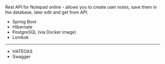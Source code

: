 Rest API for Notepad online - allows you to create user notes, save them in the database, later edit and get from API. 

- Spring Boot
- Hibernate
- PostgreSQL (via Docker image)
- Lombok
------------

- HATEOAS
- Swagger

